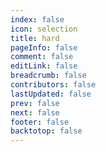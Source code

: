 ```yaml
---
index: false
icon: selection
title: hard
pageInfo: false
comment: false
editLink: false
breadcrumb: false
contributors: false
lastUpdated: false
prev: false
next: false
footer: false
backtotop: false
---
```

